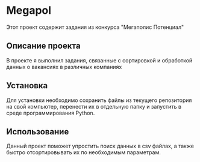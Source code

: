 # Megapol
Этот проект содержит задания из конкурса "Мегаполис Потенциал"
## Описание проекта
В проекте я выполнил задания, связанные с сортировкой и обработкой данных о вакансиях в различных компаниях
## Установка
Для установки необходимо сохранить файлы из текущего репозитория на свой компьютер, перенести их в отдельную папку и запустить в среде программирования Python.
## Использование
Данный проект поможет упростить поиск данных в csv файлах, а также быстро отсортировывать их по необходимым параметрам.
